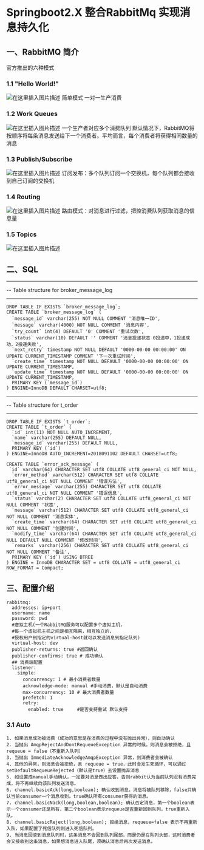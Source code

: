 # Springboot2.X 整合RabbitMq 实现消息持久化

## 一、RabbitMQ 简介
官方推出的六种模式
### 1.1 "Hello World!" 
![在这里插入图片描述](https://img-blog.csdnimg.cn/20190720145646828.png)
简单模式 一对一生产消费
### 1.2 Work Queues
![在这里插入图片描述](https://img-blog.csdnimg.cn/20190720145947947.png)
一个生产者对应多个消费队列
默认情况下，RabbitMQ将按顺序将每条消息发送给下一个消费者。平均而言，每个消费者将获得相同数量的消息
### 1.3 Publish/Subscribe
![在这里插入图片描述](https://img-blog.csdnimg.cn/2019072015044025.png)
订阅发布：多个队列订阅一个交换机，每个队列都会接收到自己订阅的交换机
### 1.4 Routing
![在这里插入图片描述](https://img-blog.csdnimg.cn/2019072015100250.png)
路由模式：对消息进行过滤，把控消费队列获取消息的信息量
### 1.5 Topics
![在这里插入图片描述](https://img-blog.csdnimg.cn/20190720151402627.png)

## 二、SQL
-- ----------------------------
-- Table structure for broker_message_log
-- ----------------------------
    DROP TABLE IF EXISTS `broker_message_log`;
    CREATE TABLE `broker_message_log` (
      `message_id` varchar(255) NOT NULL COMMENT '消息唯一ID',
      `message` varchar(4000) NOT NULL COMMENT '消息内容',
      `try_count` int(4) DEFAULT '0' COMMENT '重试次数',
      `status` varchar(10) DEFAULT '' COMMENT '消息投递状态 0投递中，1投递成功，2投递失败',
      `next_retry` timestamp NOT NULL DEFAULT '0000-00-00 00:00:00' ON UPDATE CURRENT_TIMESTAMP COMMENT '下一次重试时间',
      `create_time` timestamp NOT NULL DEFAULT '0000-00-00 00:00:00' ON UPDATE CURRENT_TIMESTAMP,
      `update_time` timestamp NOT NULL DEFAULT '0000-00-00 00:00:00' ON UPDATE CURRENT_TIMESTAMP,
      PRIMARY KEY (`message_id`)
    ) ENGINE=InnoDB DEFAULT CHARSET=utf8;

-- ----------------------------
-- Table structure for t_order
-- ----------------------------
    DROP TABLE IF EXISTS `t_order`;
    CREATE TABLE `t_order` (
      `id` int(11) NOT NULL AUTO_INCREMENT,
      `name` varchar(255) DEFAULT NULL,
      `message_id` varchar(255) DEFAULT NULL,
      PRIMARY KEY (`id`)
    ) ENGINE=InnoDB AUTO_INCREMENT=2018091102 DEFAULT CHARSET=utf8;
   
    CREATE TABLE `error_ack_message` (
     `id` varchar(64) CHARACTER SET utf8 COLLATE utf8_general_ci NOT NULL,
      `error_method` varchar(512) CHARACTER SET utf8 COLLATE utf8_general_ci NOT NULL COMMENT '错误方法',
      `error_message` varchar(255) CHARACTER SET utf8 COLLATE utf8_general_ci NOT NULL COMMENT '错误信息',
      `status` varchar(2) CHARACTER SET utf8 COLLATE utf8_general_ci NOT NULL COMMENT '状态',
      `message` varchar(512) CHARACTER SET utf8 COLLATE utf8_general_ci NOT NULL COMMENT '消息实体',
      `create_time` varchar(64) CHARACTER SET utf8 COLLATE utf8_general_ci NOT NULL COMMENT '创建时间',
      `modify_time` varchar(64) CHARACTER SET utf8 COLLATE utf8_general_ci NULL DEFAULT NULL COMMENT '修改时间',
      `remarks` varchar(256) CHARACTER SET utf8 COLLATE utf8_general_ci NOT NULL COMMENT '备注',
      PRIMARY KEY (`id`) USING BTREE
    ) ENGINE = InnoDB CHARACTER SET = utf8 COLLATE = utf8_general_ci ROW_FORMAT = Compact;


## 三、配置介绍
    rabbitmq:
      addresses: ip+port
      username: name
      password: pwd
      #虚拟主机(一个RabbitMQ服务可以配置多个虚拟主机，
      #每一个虚拟机主机之间是相互隔离，相互独立的，
      #授权用户到指定的virtual-host就可以发送消息到指定队列)
      virtual-host: dev
      publisher-returns: true #返回确认
      publisher-confirms: true # 成功确认
      ## 消费端配置
      listener:
        simple:
          concurrency: 1 # 最小消费者数量
          acknowledge-mode: manual #手动消费，默认是自动消费
          max-concurrency: 10 # 最大消费者数量
          prefetch: 1
          retry:
            enabled: true     #是否支持重试 默认支持

### 3.1 Auto
    1. 如果消息成功被消费（成功的意思是在消费的过程中没有抛出异常），则自动确认
    2. 当抛出 AmqpRejectAndDontRequeueException 异常的时候，则消息会被拒绝，且 requeue = false（不重新入队列）
    3. 当抛出 ImmediateAcknowledgeAmqpException 异常，则消费者会被确认
    4. 其他的异常，则消息会被拒绝，且 requeue = true，此时会发生死循环，可以通过 setDefaultRequeueRejected（默认是true）去设置抛弃消息
    5. 如设置成manual手动确认，一定要对消息做出应答，否则rabbit认为当前队列没有消费完成，将不再继续向该队列发送消息。
    6. channel.basicAck(long,boolean); 确认收到消息，消息将被队列移除，false只确认当前consumer一个消息收到，true确认所有consumer获得的消息。
    7. channel.basicNack(long,boolean,boolean); 确认否定消息，第一个boolean表示一个consumer还是所有，第二个boolean表示requeue是否重新回到队列，true重新入队。
    8. channel.basicReject(long,boolean); 拒绝消息，requeue=false 表示不再重新入队，如果配置了死信队列则进入死信队列。
    9. 当消息回滚到消息队列时，这条消息不会回到队列尾部，而是仍是在队列头部，这时消费者会又接收到这条消息，如果想消息进入队尾，须确认消息后再次发送消息。